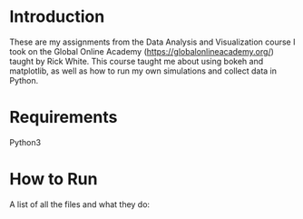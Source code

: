 # Introduction

These are my assignments from the Data Analysis and Visualization course I took on the Global Online Academy (https://globalonlineacademy.org/) taught by Rick White. This course taught me about using bokeh and matplotlib, as well as how to run my own simulations and collect data in Python.

# Requirements
Python3

# How to Run
A list of all the files and what they do:
